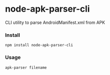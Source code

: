 node-apk-parser-cli
===================

CLI utility to parse AndroidManifest.xml from APK

### Install

`npm install node-apk-parser-cli`

### Usage

`apk-parser filename`
